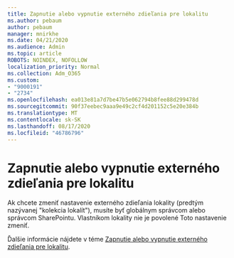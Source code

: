 ```yaml
---
title: Zapnutie alebo vypnutie externého zdieľania pre lokalitu
ms.author: pebaum
author: pebaum
manager: mnirkhe
ms.date: 04/21/2020
ms.audience: Admin
ms.topic: article
ROBOTS: NOINDEX, NOFOLLOW
localization_priority: Normal
ms.collection: Adm_O365
ms.custom:
- "9000191"
- "2734"
ms.openlocfilehash: ea013e81a7d7be47b5e062794b8fee88d299478d
ms.sourcegitcommit: 90f37eebec9aaa9e49c2cf4d201152c5e20e384b
ms.translationtype: MT
ms.contentlocale: sk-SK
ms.lasthandoff: 08/17/2020
ms.locfileid: "46786796"
---
```

# <a name="turn-external-sharing-on-or-off-for-a-site"></a>Zapnutie alebo vypnutie externého zdieľania pre lokalitu

Ak chcete zmeniť nastavenie externého zdieľania lokality (predtým nazývanej "kolekcia lokalít"), musíte byť globálnym správcom alebo správcom SharePointu. Vlastníkom lokality nie je povolené Toto nastavenie zmeniť. 

Ďalšie informácie nájdete v téme [Zapnutie alebo vypnutie externého zdieľania pre lokalitu](https://docs.microsoft.com/sharepoint/change-external-sharing-site).
